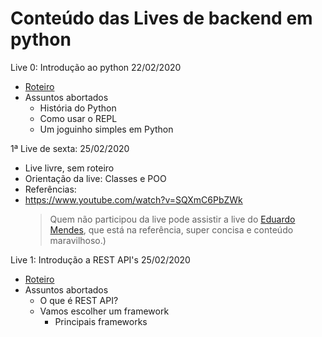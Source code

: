 # Conteúdo das Lives de backend em python

Live 0: Introdução ao python 22/02/2020

- [Roteiro](live_zero/README.md)
- Assuntos abortados
  - História do Python
  - Como usar o REPL
  - Um joguinho simples em Python

1ª Live de sexta: 25/02/2020

- Live livre, sem roteiro
- Orientação da live: Classes e POO
- Referências:
- <https://www.youtube.com/watch?v=SQXmC6PbZWk>
  > Quem não participou da live pode assistir a live do [Eduardo Mendes](https://www.youtube.com/c/Dunossauro), que está na referência, super concisa e conteúdo maravilhoso.)

Live 1: Introdução a REST API's 25/02/2020

- [Roteiro](live_1/README.md)
- Assuntos abortados
  - O que é REST API?
  - Vamos escolher um framework
    - Principais frameworks
